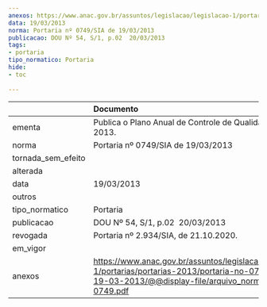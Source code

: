 ```yaml
---
anexos: https://www.anac.gov.br/assuntos/legislacao/legislacao-1/portarias/portarias-2013/portaria-no-0749-sia-de-19-03-2013/@@display-file/arquivo_norma/PA2013-0749.pdf
data: 19/03/2013
norma: Portaria nº 0749/SIA de 19/03/2013
publicacao: DOU Nº 54, S/1, p.02  20/03/2013
tags:
- portaria
tipo_normatico: Portaria
hide: 
- toc 
 
---
```


|                    | Documento                                                                                                                                                         |
|:-------------------|:------------------------------------------------------------------------------------------------------------------------------------------------------------------|
| ementa             | Publica o Plano Anual de Controle de Qualidade AVSEC - 2013.                                                                                                      |
| norma              | Portaria nº 0749/SIA de 19/03/2013                                                                                                                                |
| tornada_sem_efeito |                                                                                                                                                                   |
| alterada           |                                                                                                                                                                   |
| data               | 19/03/2013                                                                                                                                                        |
| outros             |                                                                                                                                                                   |
| tipo_normatico     | Portaria                                                                                                                                                          |
| publicacao         | DOU Nº 54, S/1, p.02  20/03/2013                                                                                                                                  |
| revogada           | Portaria nº 2.934/SIA, de 21.10.2020.                                                                                                                             |
| em_vigor           |                                                                                                                                                                   |
| anexos             | https://www.anac.gov.br/assuntos/legislacao/legislacao-1/portarias/portarias-2013/portaria-no-0749-sia-de-19-03-2013/@@display-file/arquivo_norma/PA2013-0749.pdf |